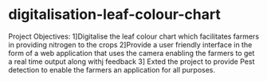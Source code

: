 # digitalisation-leaf-colour-chart
Project Objectives:
1]Digitalise the leaf colour chart which facilitates farmers in providing nitrogen to the crops
2]Provide a user friendly interface in the form of a web application that uses the camera enabling the farmers to get a real time output along withj feedback
3] Exted the project to provide Pest detection to enable the farmers an application for all purposes.
